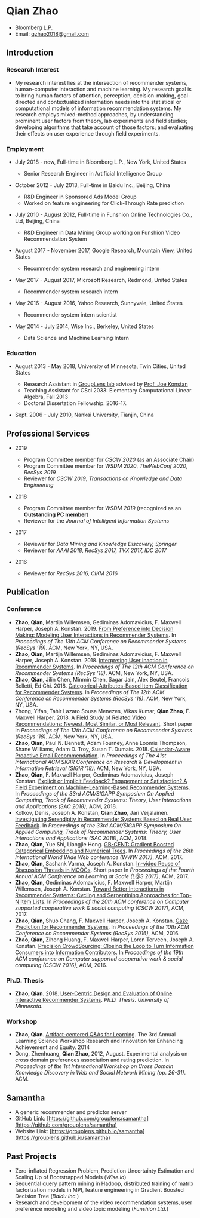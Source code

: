 # Qian Zhao

- Bloomberg L.P. 
- Email: qzhao2018@gmail.com

## Introduction

### Research Interest

- My research interest lies at the intersection of recommender systems, human-computer interaction and machine learning. My research goal is to bring human factors of attention, perception, decision-making, goal-directed and contextualized information needs into the statistical or computational models of information recommendation systems. My research employs mixed-method approaches, by understanding prominent user factors from theory, lab experiments and field studies; developing algorithms that take account of those factors; and evaluating their effects on user experience through field experiments.

### Employment

- July 2018 - now, Full-time in Bloomberg L.P., New York, United States
    - Senior Research Engineer in Artificial Intelligence Group

- October 2012 - July 2013, Full-time in Baidu Inc., Beijing, China
    - R&D Engineer in Sponsored Ads Model Group
    - Worked on feature engineering for Click-Through Rate prediction

- July 2010 - August 2012, Full-time in Funshion Online Technologies Co., Ltd, Beijing, China
    - R&D Engineer in Data Mining Group working on Funshion Video Recommendation System

- August 2017 - November 2017, Google Research, Mountain View, United States
    - Recommender system research and engineering intern

- May 2017 - August 2017, Microsoft Research, Redmond, United States
    - Recommender system research intern

- May 2016 - August 2016, Yahoo Research, Sunnyvale, United States
    - Recommender system intern scientist

- May 2014 - July 2014, Wise Inc., Berkeley, United States
    - Data Science and Machine Learning Intern

### Education

- August 2013 - May 2018, University of Minnesota, Twin Cities, United States
    - Research Assistant in [GroupLens lab](https://grouplens.org) advised by [Prof. Joe Konstan](https://konstan.umn.edu)
    - Teaching Assistant for CSci 2033: Elementary Computational Linear Algebra, Fall 2013
    - Doctoral Dissertation Fellowship. 2016-17.

- Sept. 2006 - July 2010, Nankai University, Tianjin, China

## Professional Services

- 2019
    - Program Committee member for _CSCW 2020_ (as an Associate Chair)
    - Program Committee member for _WSDM 2020_, _TheWebConf 2020_, _RecSys 2019_
    - Reviewer for _CSCW 2019_, _Transactions on Knowledge and Data Engineering_

- 2018
    - Program Committee member for _WSDM 2019_ (recognized as an **Outstanding PC member**)
    - Reviewer for the _Journal of Intelligent Information Systems_

- 2017
    - Reviewer for _Data Mining and Knowledge Discovery, Springer_
    - Reviewer for _AAAI 2018, RecSys 2017, TVX 2017, IDC 2017_

- 2016
    - Reviewer for _RecSys 2016, CIKM 2016_

## Publication

### Conference

- **Zhao, Qian**, Martijn Willemsen, Gediminas Adomavicius, F. Maxwell Harper, Joseph A. Konstan. 2019. [From Preference into Decision Making: Modeling User Interactions in Recommender Systems](publication/zhao2019recsys.pdf). In _Proceedings of The 13th ACM Conference on Recommender Systems (RecSys ’19)_. ACM, New York, NY, USA.
- **Zhao, Qian**, Martijn Willemsen, Gediminas Adomavicius, F. Maxwell Harper, Joseph A. Konstan. 2018. [Interpreting User Inaction in Recommender Systems](publication/zhao2018recsys-a.pdf). In _Proceedings of The 12th ACM Conference on Recommender Systems (RecSys ’18)_. ACM, New York, NY, USA.
- **Zhao, Qian**, Jilin Chen, Minmin Chen, Sagar Jain, Alex Beutel, Francois Belletti, Ed Chi. 2018. [Categorical-Attributes-Based Item Classification for Recommender Systems](publication/zhao2018recsys-b.pdf). In _Proceedings of The 12th ACM Conference on Recommender Systems (RecSys ’18)_. ACM, New York, NY, USA.
- Zhong, Yifan, Tahir Lazaro Sousa Menezes, Vikas Kumar, **Qian Zhao**, F. Maxwell Harper. 2018. [A Field Study of Related Video Recommendations: Newest, Most Similar, or Most Relevant](publication/zhong2018recsys.pdf). Short paper In _Proceedings of The 12th ACM Conference on Recommender Systems (RecSys ’18)_. ACM, New York, NY, USA.
- **Zhao, Qian**, Paul N. Bennett, Adam Fourney, Anne Loomis Thompson, Shane Williams, Adam D. Troy, Susan T. Dumais. 2018. [Calendar-Aware Proactive Email Recommendation](publication/zhao2018sigir.pdf). In _Proceedings of The 41st International ACM SIGIR Conference on Research & Development in Information Retrieval (SIGIR ’18)_. ACM, New York, NY, USA.
- **Zhao, Qian**, F. Maxwell Harper, Gediminas Adomavicius, Joseph Konstan. [Explicit or Implicit Feedback? Engagement or Satisfaction? A Field Experiment on Machine-Learning-Based Recommender Systems](publication/zhao2018sac.pdf). In _Proceedings of the 33rd ACM/SIGAPP Symposium On Applied Computing, Track of Recommender Systems: Theory, User Interactions and Applications (SAC 2018)_, ACM, 2018.
- Kotkov, Denis, Joseph A. Konstan, **Qian Zhao**, Jari Veijalainen. [Investigating Serendipity in Recommender Systems Based on Real User Feedback](publication/kotkov2018sac.pdf). In _Proceedings of the 33rd ACM/SIGAPP Symposium On Applied Computing, Track of Recommender Systems: Theory, User Interactions and Applications (SAC 2018)_, ACM, 2018.
- **Zhao, Qian**, Yue Shi, Liangjie Hong. [GB-CENT: Gradient Boosted Categorical Embedding and Numerical Trees](publication/zhao2017www.pdf). In _Proceedings of the 26th International World Wide Web conference (WWW 2017)_, ACM, 2017.
- **Zhao, Qian**, Sashank Varma, Joseph A. Konstan. [In-video Reuse of Discussion Threads in MOOCs](publication/zhao2017l@s.pdf). Short paper In _Proceedings of the Fourth Annual ACM Conference on Learning at Scale (L@S 2017)_, ACM, 2017.
- **Zhao, Qian**, Gediminas Adomavicius, F. Maxwell Harper, Martijn Willemsen, Joseph A. Konstan. [Toward Better Interactions in Recommender Systems: Cycling and Serpentining Approaches for Top-N Item Lists](publication/zhao2017cscw.pdf). In _Proceedings of the 20th ACM conference on Computer supported cooperative work & social computing (CSCW 2017)_, ACM, 2017.
- **Zhao, Qian**, Shuo Chang, F. Maxwell Harper, Joseph A. Konstan. [Gaze Prediction for Recommender Systems](publication/zhao2016recsys.pdf). In _Proceedings of the 10th ACM Conference on Recommender Systems (RecSys 2016)_, ACM, 2016.
- **Zhao, Qian**, Zihong Huang, F. Maxwell Harper, Loren Terveen, Joseph A. Konstan. [Precision CrowdSourcing: Closing the Loop to Turn Information Consumers into Information Contributors](publication/zhao2016cscw.pdf). In _Proceedings of the 19th ACM conference on Computer supported cooperative work & social computing (CSCW 2016)_, ACM, 2016.

### Ph.D. Thesis

- **Zhao, Qian**. 2018. [User-Centric Design and Evaluation of Online Interactive Recommender Systems](publication/zhao2018thesis.pdf). _Ph.D. Thesis. University of Minnesota_.

### Workshop

- **Zhao, Qian**. [Artifact-centered Q&As for Learning](publication/zhao2014lsw.pdf). The 3rd Annual Learning Science Workshop Research and Innovation for Enhancing Achievement and Equity. 2014
- Dong, Zhenhuang, **Qian Zhao**, 2012, August. Experimental analysis on cross domain preferences association and rating prediction. In _Proceedings of the 1st International Workshop on Cross Domain Knowledge Discovery in Web and Social Network Mining (pp. 26-31)_. ACM.

## Samantha

- A generic recommender and predictor server
- GitHub Link: [https://github.com/grouplens/samantha](https://github.com/grouplens/samantha)
- Website Link: [https://grouplens.github.io/samantha](https://grouplens.github.io/samantha)

## Past Projects

- Zero-inflated Regression Problem, Prediction Uncertainty Estimation and Scaling Up of Bootstrapped Models (_Wise.io_)
- Sequential query pattern mining in Hadoop, distributed training of matrix factorization models in MPI, feature engineering in Gradient Boosted Decision Tree (_Baidu Inc._)
- Research and development of the video recommendation systems, user preference modeling and video topic modeling (_Funshion Ltd._)
